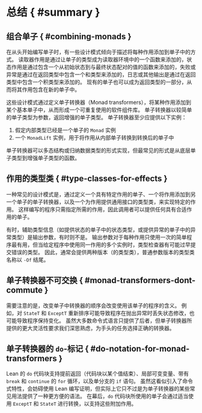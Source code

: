 <!--
# Summary
-->
# 总结 { #summary }

<!--
## Combining Monads
-->
## 组合单子 { #combining-monads }

<!--
When writing a monad from scratch, there are design patterns that tend to describe the ways that each effect is added to the monad.
Reader effects are added by having the monad's type be a function from the reader's environment, state effects are added by including a function from the initial state to the value paired with the final state, failure or exceptions are added by including a sum type in the return type, and logging or other output is added by including a product type in the return type.
Existing monads can be made part of the return type as well, allowing their effects to be included in the new monad.
-->
在从头开始编写单子时，有一些设计模式倾向于描述将每种作用添加到单子中的方式。
读取器作用是通过让单子的类型成为读取器环境中的一个函数来添加的，状态作用是通过包含一个从初始状态到与最终状态配对的值的函数来添加的，失败或异常是通过在返回类型中包含一个和类型来添加的，日志或其他输出是通过在返回类型中包含一个积类型来添加的。
现有的单子也可以成为返回类型的一部分，从而将其作用包含在新的单子中。

<!--
These design patterns are made into a library of reusable software components by defining _monad transformers_, which add an effect to some base monad.
Monad transformers take the simpler monad types as arguments, returning the enhanced monad types.
At a minimum, a monad transformer should provide the following instances:
 1. A `Monad` instance that assumes the inner type is already a monad
 2. A `MonadLift` instance to translate an action from the inner monad to the transformed monad
-->

这些设计模式通过定义单子转换器（Monad transformers），将某种作用添加到某个基本单子中，从而形成一个可重复使用的软件组件库。
单子转换器以较简单的单子类型为参数，返回增强的单子类型。
单子转换器至少应提供以下实例：
 1. 假定内部类型已经是一个单子的 `Monad` 实例
 2. 一个 `MonadLift` 实例，用于将作用从内部单子转换到转换后的单子中

<!--
Monad transformers may be implemented as polymorphic structures or inductive datatypes, but they are most often implemented as functions from the underlying monad type to the enhanced monad type.
-->
单子转换器可以多态结构或归纳数据类型的形式实现，但最常见的形式是从底层单子类型到增强单子类型的函数。

<!--
## Type Classes for Effects
-->
## 作用的类型类 { #type-classes-for-effects }

<!--
A common design pattern is to implement a particular effect by defining a monad that has the effect, a monad transformer that adds it to another monad, and a type class that provides a generic interface to the effect.
This allows programs to be written that merely specify which effects they need, so the caller can provide any monad that has the right effects.
-->
一种常见的设计模式是，通过定义一个具有特定作用的单子、一个将作用添加到另一个单子的单子转换器，以及一个为作用提供通用接口的类型类，来实现特定的作用。
这样编写的程序只需指定所需的作用，因此调用者可以提供任何具有合适作用的单子。

<!--
Sometimes, auxiliary type information (e.g. the state's type in a monad that provides state, or the exception's type in a monad that provides exceptions) is an output parameter, and sometimes it is not.
The output parameter is most useful for simple programs that use each kind of effect only once, but it risks having the type checker commit to a the wrong type too early when multiple instances of the same effect are used in a given program.
Thus, both versions are typically provided, with the ordinary-parameter version of the type class having a name that ends in `-Of`.
-->
有时，辅助类型信息（如提供状态的单子中的状态类型，或提供异常的单子中的异常类型）是输出参数，有时则不是。
输出参数对于每种作用只使用一次的简单程序最有用，但当给定程序中使用同一作用的多个实例时，类型检查器有可能过早提交错误的类型。
因此，通常会提供两种版本（的类型类），普通参数版本的类型类名称以 `-Of` 结尾。

<!--
## Monad Transformers Don't Commute
-->
## 单子转换器不可交换 { #monad-transformers-dont-commute }

<!--
It is important to note that changing the order of transformers in a monad can change the meaning of programs that use the monad.
For instance, re-ordering `StateT` and `ExceptT` can result either in programs that lose state modifications when exceptions are thrown or programs that keep changes.
While most imperative languages provide only the latter, the increased flexibility provided by monad transformers demands thought and attention to choose the correct variety for the task at hand.
-->
需要注意的是，改变单子中转换器的顺序会改变使用该单子的程序的含义。
例如，对 `StateT` 和 `ExceptT` 重新排序可能导致程序在抛出异常时丢失状态修改，也可能导致程序保持变化。
虽然大多数命令式语言只提供了后者，但单子转换器所提供的更大灵活性要求我们深思熟虑，为手头的任务选择正确的转换器。

<!--
## `do`-Notation for Monad Transformers
-->
## 单子转换器的 `do`-标记 { #do-notation-for-monad-transformers }
<!--
Lean's `do`-blocks support early return, in which the block is terminated with some value, locally mutable variables, `for`-loops with `break` and `continue`, and single-branched `if`-statements.
While this may seem to be introducing imperative features that would get in the way of using Lean to write proofs, it is in fact nothing more than a more convenient syntax for certain common uses of monad transformers.
Behind the scenes, whatever monad the `do`-block is written in is transformed by appropriate uses of `ExceptT` and `StateT` to support these additional effects.
-->
Lean 的 `do` 代码块支持提前返回（代码块以某个值结束）、局部可变变量、带有 `break` 和 `continue` 的 `for` 循环，以及单分支的 `if` 语句。
虽然这看似引入了命令式特性，会妨碍使用 Lean 编写证明，但实际上它只不过是为单子转换器的某些常见用法提供了一种更方便的语法。
在幕后，`do` 代码块所使用的单子会通过适当使用 `ExceptT` 和 `StateT` 进行转换，以支持这些附加作用。